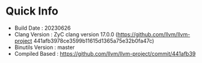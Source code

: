 # Quick Info
* Build Date : 20230626
* Clang Version : ZyC clang version 17.0.0 (https://github.com/llvm/llvm-project 441afb3978ce3599b11615d1365a75e32b0fa47c)
* Binutils Version : master
* Compiled Based : https://github.com/llvm/llvm-project/commit/441afb39

